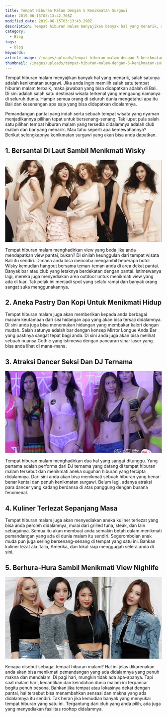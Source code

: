 ```yaml
---
title: Tempat Hiburan Malam Dengan 5 Kenikmatan Surgawi
date: 2019-06-15T03:13:42.708Z
modified_date: 2019-06-15T03:13:43.290Z
description: Tempat hiburan malam menyajikan banyak hal yang menarik, salah satunya adalah kenikmatan surgawi. Jika anda ingin memilih salah satu tempat hiburan malam terbaik.
category:
  - Blog
tags:
  - blog
keywords:
article_image: /images/uploads/tempat-hiburan-malam-dengan-5-kenikmatan-surgawi-3.jpg
thumbnail: /images/uploads/tempat-hiburan-malam-dengan-5-kenikmatan-surgawi-2-014.jpg
---
```

Tempat hiburan malam menyajikan banyak hal yang menarik, salah satunya adalah kenikmatan surgawi. Jika anda ingin memilih salah satu tempat hiburan malam terbaik, maka jawaban yang bisa didapatkan adalah di Bali. Di sini adalah salah satu destinasi wisata terkenal yang mengaung namanya di seluruh dunia. Hampir semua orang di seluruh dunia mengetahui apa itu Bali dan kesenangan apa saja yang bisa didapatkan didalamnya. 

Pemandangan pantai yang indah serta sebuah tempat wisata yang nyaman menjadikannya pilihan tepat untuk bersenang-senang. Tak luput pula salah satu pilihan tempat hiburan malam yang tersedia didalamnya adalah club malam dan bar yang menarik. Mau tahu seperti apa kemewahannya? Berikut selengkapnya kenikmatan surgawi yang akan bisa anda dapatkan.



## 1. Bersantai Di Laut Sambil Menikmati Wisky

![Tempat Hiburan Malam Dengan 5 Kenikmatan Surgawi](/images/uploads/tempat-hiburan-malam-dengan-5-kenikmatan-surgawi-3.jpg)

Tempat hiburan malam menghadirkan view yang beda jika anda mendapatkan view pantai, bukan? Di sinilah keunggulan dari tempat wisata Bali itu sendiri. Dimana anda bisa mencoba mengambil beberapa botol Wisky kemudian hangout bersama teman-teman anda di area dekat pantai. Banyak bar atau club yang letaknya berdekatan dengan pantai. Istimewanya lagi, mereka juga menyediakan area outdoor untuk menikmati view yang ada di luar. Tak pelak ini menjadi spot yang selalu ramai dan banyak orang sangat suka menggunakannya.



## 2. Aneka Pastry Dan Kopi Untuk Menikmati Hidup

Tempat hiburan malam juga akan memberikan kepada anda berbagai macam keutamaan dari sisi hidangan apa yang akan bisa tersaji didalamnya. Di sini anda juga bisa menemukan hidangan yang membakar kalori dengan mudah. Salah satunya adalah bar dengan konsep Mirror Longue Anda Bar yang pastinya sangat tepat bagi anda. Di sini anda juga akan bisa melihat sebuah nuansa Gothic yang istimewa dengan pancaran sinar laser yang bisa anda lihat di mana-mana.



## 3. Atraksi Dancer Seksi Dan DJ Ternama

![Tempat Hiburan Malam Dengan 5 Kenikmatan Surgawi](/images/uploads/tempat-hiburan-malam-dengan-5-kenikmatan-surgawi-2.jpg)

Tempat hiburan malam menghadirkan dua hal yang sangat ditunggu. Yang pertama adalah performa dari DJ ternama yang datang di tempat hiburan malam tersebut dan menikmati aneka suguhan hiburan yang tercipta didalamnya. Dari sini anda akan bisa menikmati sebuah hiburan yang benar-benar kental dan penuh kenikmatan surgawi. Belum lagi, adanya atraksi para dancer yang kadang berdansa di atas panggung dengan busana fenomenal.



## 4. Kuliner Terlezat Sepanjang Masa

Tempat hiburan malam juga akan menyediakan aneka kuliner terlezat yang bisa anda peroleh didalamnya, mulai dari grilled tuna, steak, dan lain sebagainya. Semua itu akan membuat anda semakin betah dalam menikmati pemandangan yang ada di dunia malam itu sendiri. Segerombolan anak muda pun juga sering bersenang-senang di tempat yang satu ini. Bahkan kuliner lezat ala Italia, Amerika, dan lokal siap menggugah selera anda di sini.



## 5. Berhura-Hura Sambil Menikmati View Nighlife

![Tempat Hiburan Malam Dengan 5 Kenikmatan Surgawi](/images/uploads/tempat-hiburan-malam-dengan-5-kenikmatan-surgawi-1.jpg)

Kenapa disebut sebagai tempat hiburan malam? Hal ini jelas dikarenakan anda akan bisa menikmati pemandangan yang ada didalamnya yang penuh makna dan mendalam. Di pagi hari, mungkin tidak ada apa-apanya. Tapi saat malam hari, kecantikan dan keindahan dunia malam ini terpancar begitu penuh pesona. Bahkan jika tempat atau lokasinya dekat dengan pantai, hal tersebut bisa menambahkan sensasi dan makna yang ada didalamnya itu sendiri. Tak heran jika kemudian banyak yang menyukai tempat hiburan yang satu ini. Tergantung dari club yang anda pilih, ada juga yang menyediakan fasilitas rooftop didalamnya.
